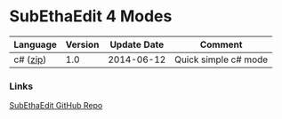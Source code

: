 # SubEthaEdit 4 Modes


Language | Version | Update Date | Comment 
---------|---------|-------------|--------
 c# ([zip](../../../../raw/master/Modes/C%23.seemodeC#.seemode.zip))     | 1.0     | 2014-06-12  | Quick simple c# mode 


### Links
[SubEthaEdit GitHub Repo](https://github.com/codingmonkeys/SubEthaEdit) 
